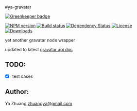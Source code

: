 #ya-gravatar

[![Greenkeeper badge](https://badges.greenkeeper.io/zhuangya/ya-gravatar.svg)](https://greenkeeper.io/)

[![NPM version][npm-image]][npm-url]
[![Build status][travis-image]][travis-url]
[![Dependency Status][david-image]][david-url]
[![License][license-image]][license-url]
[![Downloads][downloads-image]][downloads-url]

yet another gravatar node wrapper

updated to latest [gravatar api doc][1]

## TODO:

- [x] test cases

## Author:

Ya Zhuang <zhuangya@gmail.com>

[1]:https://cn.gravatar.com/site/implement/

[npm-image]: https://img.shields.io/npm/v/ya-gravatar.svg?style=flat-square
[npm-url]: https://npmjs.org/package/ya-gravatar
[travis-image]: https://img.shields.io/travis/zhuangya/ya-gravatar.svg?style=flat-square
[travis-url]: https://travis-ci.org/zhuangya/ya-gravatar
[david-image]: http://img.shields.io/david/zhuangya/ya-gravatar.svg?style=flat-square
[david-url]: https://david-dm.org/zhuangya/ya-gravatar
[license-image]: http://img.shields.io/npm/l/ya-gravatar.svg?style=flat-square
[license-url]: LICENSE
[downloads-image]: http://img.shields.io/npm/dm/ya-gravatar.svg?style=flat-square
[downloads-url]: https://npmjs.org/package/ya-gravatar
